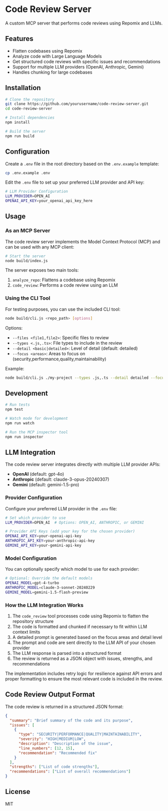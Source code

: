 # Code Review Server

A custom MCP server that performs code reviews using Repomix and LLMs.

## Features

- Flatten codebases using Repomix
- Analyze code with Large Language Models
- Get structured code reviews with specific issues and recommendations
- Support for multiple LLM providers (OpenAI, Anthropic, Gemini)
- Handles chunking for large codebases

## Installation

```bash
# Clone the repository
git clone https://github.com/yourusername/code-review-server.git
cd code-review-server

# Install dependencies
npm install

# Build the server
npm run build
```

## Configuration

Create a `.env` file in the root directory based on the `.env.example` template:

```bash
cp .env.example .env
```

Edit the `.env` file to set up your preferred LLM provider and API key:

```bash
# LLM Provider Configuration
LLM_PROVIDER=OPEN_AI
OPENAI_API_KEY=your_openai_api_key_here
```

## Usage

### As an MCP Server

The code review server implements the Model Context Protocol (MCP) and can be used with any MCP client:

```bash
# Start the server
node build/index.js
```

The server exposes two main tools:

1. `analyze_repo`: Flattens a codebase using Repomix
2. `code_review`: Performs a code review using an LLM

### Using the CLI Tool

For testing purposes, you can use the included CLI tool:

```bash
node build/cli.js <repo_path> [options]
```

Options:
- `--files <file1,file2>`: Specific files to review
- `--types <.js,.ts>`: File types to include in the review
- `--detail <basic|detailed>`: Level of detail (default: detailed)
- `--focus <areas>`: Areas to focus on (security,performance,quality,maintainability)

Example:

```bash
node build/cli.js ./my-project --types .js,.ts --detail detailed --focus security,quality
```

## Development

```bash
# Run tests
npm test

# Watch mode for development
npm run watch

# Run the MCP inspector tool
npm run inspector
```

## LLM Integration

The code review server integrates directly with multiple LLM provider APIs:

- **OpenAI** (default: gpt-4o)
- **Anthropic** (default: claude-3-opus-20240307)
- **Gemini** (default: gemini-1.5-pro)

### Provider Configuration

Configure your preferred LLM provider in the `.env` file:

```bash
# Set which provider to use
LLM_PROVIDER=OPEN_AI  # Options: OPEN_AI, ANTHROPIC, or GEMINI

# Provider API Keys (add your key for the chosen provider)
OPENAI_API_KEY=your-openai-api-key
ANTHROPIC_API_KEY=your-anthropic-api-key
GEMINI_API_KEY=your-gemini-api-key
```

### Model Configuration

You can optionally specify which model to use for each provider:

```bash
# Optional: Override the default models
OPENAI_MODEL=gpt-4-turbo
ANTHROPIC_MODEL=claude-3-sonnet-20240229
GEMINI_MODEL=gemini-1.5-flash-preview
```

### How the LLM Integration Works

1. The `code_review` tool processes code using Repomix to flatten the repository structure
2. The code is formatted and chunked if necessary to fit within LLM context limits
3. A detailed prompt is generated based on the focus areas and detail level
4. The prompt and code are sent directly to the LLM API of your chosen provider
5. The LLM response is parsed into a structured format
6. The review is returned as a JSON object with issues, strengths, and recommendations

The implementation includes retry logic for resilience against API errors and proper formatting to ensure the most relevant code is included in the review.

## Code Review Output Format

The code review is returned in a structured JSON format:

```json
{
  "summary": "Brief summary of the code and its purpose",
  "issues": [
    {
      "type": "SECURITY|PERFORMANCE|QUALITY|MAINTAINABILITY",
      "severity": "HIGH|MEDIUM|LOW",
      "description": "Description of the issue",
      "line_numbers": [12, 15],
      "recommendation": "Recommended fix"
    }
  ],
  "strengths": ["List of code strengths"],
  "recommendations": ["List of overall recommendations"]
}
```

## License

MIT 